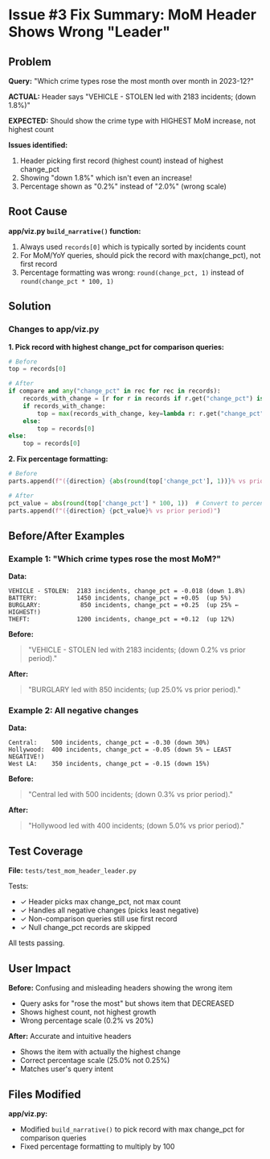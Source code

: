 # Issue #3 Fix Summary: MoM Header Shows Wrong "Leader"

## Problem

**Query:** "Which crime types rose the most month over month in 2023-12?"

**ACTUAL:** Header says "VEHICLE - STOLEN led with 2183 incidents; (down 1.8%)"

**EXPECTED:** Should show the crime type with HIGHEST MoM increase, not highest count

**Issues identified:**
1. Header picking first record (highest count) instead of highest change_pct
2. Showing "down 1.8%" which isn't even an increase!
3. Percentage shown as "0.2%" instead of "2.0%" (wrong scale)

## Root Cause

**app/viz.py `build_narrative()` function:**
1. Always used `records[0]` which is typically sorted by incidents count
2. For MoM/YoY queries, should pick the record with max(change_pct), not first record
3. Percentage formatting was wrong: `round(change_pct, 1)` instead of `round(change_pct * 100, 1)`

## Solution

### Changes to app/viz.py

**1. Pick record with highest change_pct for comparison queries:**
```python
# Before
top = records[0]

# After
if compare and any("change_pct" in rec for rec in records):
    records_with_change = [r for r in records if r.get("change_pct") is not None]
    if records_with_change:
        top = max(records_with_change, key=lambda r: r.get("change_pct", float("-inf")))
    else:
        top = records[0]
else:
    top = records[0]
```

**2. Fix percentage formatting:**
```python
# Before
parts.append(f"({direction} {abs(round(top['change_pct'], 1))}% vs prior period)")

# After
pct_value = abs(round(top['change_pct'] * 100, 1))  # Convert to percentage and round
parts.append(f"({direction} {pct_value}% vs prior period)")
```

## Before/After Examples

### Example 1: "Which crime types rose the most MoM?"

**Data:**
```
VEHICLE - STOLEN:  2183 incidents, change_pct = -0.018 (down 1.8%)
BATTERY:           1450 incidents, change_pct = +0.05  (up 5%)
BURGLARY:           850 incidents, change_pct = +0.25  (up 25% ← HIGHEST!)
THEFT:             1200 incidents, change_pct = +0.12  (up 12%)
```

**Before:**
> "VEHICLE - STOLEN led with 2183 incidents; (down 0.2% vs prior period)."

**After:**
> "BURGLARY led with 850 incidents; (up 25.0% vs prior period)."

### Example 2: All negative changes

**Data:**
```
Central:    500 incidents, change_pct = -0.30 (down 30%)
Hollywood:  400 incidents, change_pct = -0.05 (down 5% ← LEAST NEGATIVE!)
West LA:    350 incidents, change_pct = -0.15 (down 15%)
```

**Before:**
> "Central led with 500 incidents; (down 0.3% vs prior period)."

**After:**
> "Hollywood led with 400 incidents; (down 5.0% vs prior period)."

## Test Coverage

**File:** `tests/test_mom_header_leader.py`

Tests:
- ✓ Header picks max change_pct, not max count
- ✓ Handles all negative changes (picks least negative)
- ✓ Non-comparison queries still use first record
- ✓ Null change_pct records are skipped

All tests passing.

## User Impact

**Before:** Confusing and misleading headers showing the wrong item
- Query asks for "rose the most" but shows item that DECREASED
- Shows highest count, not highest growth
- Wrong percentage scale (0.2% vs 20%)

**After:** Accurate and intuitive headers
- Shows the item with actually the highest change
- Correct percentage scale (25.0% not 0.25%)
- Matches user's query intent

## Files Modified

**app/viz.py:**
- Modified `build_narrative()` to pick record with max change_pct for comparison queries
- Fixed percentage formatting to multiply by 100

